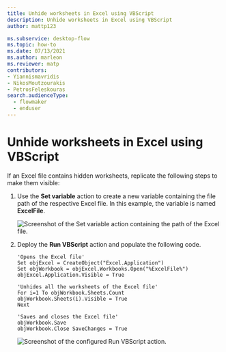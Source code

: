 ```yaml
---
title: Unhide worksheets in Excel using VBScript
description: Unhide worksheets in Excel using VBScript
author: mattp123

ms.subservice: desktop-flow
ms.topic: how-to
ms.date: 07/13/2021
ms.author: marleon
ms.reviewer: matp
contributors:
- Yiannismavridis
- NikosMoutzourakis
- PetrosFeleskouras
search.audienceType: 
  - flowmaker
  - enduser
---
```


# Unhide worksheets in Excel using VBScript

If an Excel file contains hidden worksheets, replicate the following steps to make them visible:

1. Use the **Set variable** action to create a new variable containing the file path of the respective Excel file. In this example, the variable is named **ExcelFile**.

    ![Screenshot of the Set variable action containing the path of the Excel file.](media/unhide-excel-worksheets-vbscript/set-variable-action.png)

1. Deploy the **Run VBScript** action and populate the following code. 

    ``` VBScript
    'Opens the Excel file'
    Set objExcel = CreateObject("Excel.Application")
    Set objWorkbook = objExcel.Workbooks.Open("%ExcelFile%")
    objExcel.Application.Visible = True

    'Unhides all the worksheets of the Excel file'
    For i=1 To objWorkbook.Sheets.Count
    objWorkbook.Sheets(i).Visible = True
    Next

    'Saves and closes the Excel file'
    objWorkbook.Save
    objWorkbook.Close SaveChanges = True
    ```
    ![Screenshot of the configured Run VBScript action.](media/unhide-excel-worksheets-vbscript/run-vbscript-action.png)
